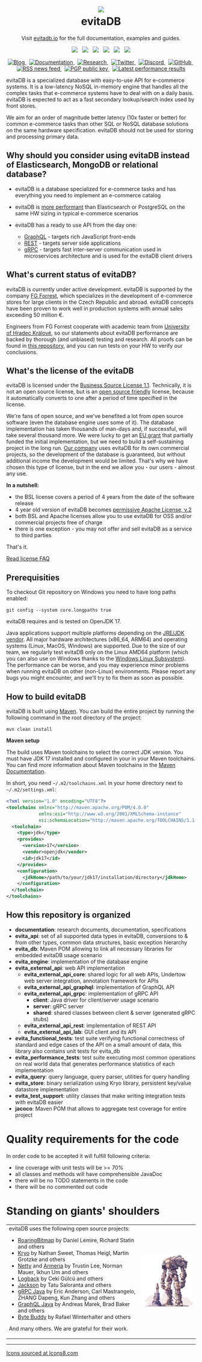<h1 align="center" style="border-bottom: none">
    <a href="https://evitadb.io" target="_blank"><img src="https://raw.githubusercontent.com/FgForrest/evitaDB/dev/documentation/assets/img/evita.png"/></a><br>evitaDB
</h1>

<p align="center">Visit <a href="https://evitadb.io" target="_blank">evitadb.io</a> for the full documentation,
examples and guides.</p>

<p align="center">
  <a href="https://github.com/FgForrest/evitaDB" title="Build"><img src="https://img.shields.io/github/v/release/FgForrest/evitadb?color=%23ff00a0&include_prereleases&label=version&sort=semver"/></a>
  &nbsp;
  <a href="https://codecov.io/gh/FgForrest/evitaDB"><img src="https://codecov.io/gh/FgForrest/evitaDB/branch/dev/graph/badge.svg?token=9VDOBPOBFL"/></a>
  &nbsp;
  <a href="https://github.com/FgForrest/evitaDB" title="Platform"><img src="https://img.shields.io/badge/Built%20with-Java-red"/></a>
  &nbsp;
  <a href="https://discord.gg/VsNBWxgmSw" title="Discord"><img src="https://img.shields.io/discord/999338870996992223?color=5865f2"/></a>
  &nbsp;
  <a href="https://github.com/FgForrest/evitaDB" title="GitHub Workflow Status"><img src="https://img.shields.io/github/actions/workflow/status/FgForrest/evitaDB/ci-dev.yml"/></a>
  &nbsp;
  <a href="https://github.com/FgForrest/evitaDB/blob/master/LICENSE" title="License"><img src="https://img.shields.io/badge/license-BSL_1.1-blue.svg"/></a>
</p>

<p align="center">
  <a href="https://evitadb.io/en/blog" title="Blog">
    <picture>
      <source media="(prefers-color-scheme: dark)" srcset="https://img.icons8.com/carbon-copy/100/FFFFFF/blog.png" width="50px">
      <source media="(prefers-color-scheme: light)" srcset="https://img.icons8.com/carbon-copy/100/000000/blog.png" width="50px">
      <img alt="Blog" src="https://img.icons8.com/carbon-copy/100/888888/blog.png" width="50px">
    </picture>
  </a>
  &nbsp;
  <a href="https://evitadb.io/documentation/index" title="Documentation">
    <picture>
      <source media="(prefers-color-scheme: dark)" srcset="https://img.icons8.com/carbon-copy/100/FFFFFF/saving-book.png" width="50px">
      <source media="(prefers-color-scheme: light)" srcset="https://img.icons8.com/carbon-copy/100/000000/saving-book.png" width="50px">
      <img alt="Documentation" src="https://img.icons8.com/carbon-copy/100/888888/saving-book.png" width="50px">
    </picture>
  </a>
  &nbsp;
  <a href="https://evitadb.io/research/introduction" title="Research">
    <picture>
      <source media="(prefers-color-scheme: dark)" srcset="https://img.icons8.com/carbon-copy/100/FFFFFF/microscope.png" width="50px">
      <source media="(prefers-color-scheme: light)" srcset="https://img.icons8.com/carbon-copy/100/000000/microscope.png" width="50px">
      <img alt="Research" src="https://img.icons8.com/carbon-copy/100/888888/microscope.png" width="50px">
    </picture>
  </a>
  &nbsp;
  <a href="https://twitter.com/evitadb_io" title="Twitter">
    <picture>
      <source media="(prefers-color-scheme: dark)" srcset="https://img.icons8.com/carbon-copy/100/FFFFFF/twitter.png" width="50px">
      <source media="(prefers-color-scheme: light)" srcset="https://img.icons8.com/carbon-copy/100/000000/twitter.png" width="50px">
      <img alt="Twitter" src="https://img.icons8.com/carbon-copy/100/888888/twitter.png" width="50px">
    </picture>
  </a>
  &nbsp;
  <a href="https://discord.gg/VsNBWxgmSw" title="Discord">
    <picture>
      <source media="(prefers-color-scheme: dark)" srcset="https://img.icons8.com/carbon-copy/100/FFFFFF/discord-square.png" width="50px">
      <source media="(prefers-color-scheme: light)" srcset="https://img.icons8.com/carbon-copy/100/000000/discord-square.png" width="50px">
      <img alt="Discord" src="https://img.icons8.com/carbon-copy/100/888888/discord-square.png" width="50px">
    </picture>
  </a>
  &nbsp;
  <a href="https://github.com/FgForrest/evitaDB/" title="GitHub">
    <picture>
      <source media="(prefers-color-scheme: dark)" srcset="https://img.icons8.com/carbon-copy/100/FFFFFF/github.png" width="50px">
      <source media="(prefers-color-scheme: light)" srcset="https://img.icons8.com/carbon-copy/100/000000/github.png" width="50px">
      <img alt="GitHub" src="https://img.icons8.com/carbon-copy/100/888888/github.png" width="50px">
    </picture>
  </a>
  &nbsp;
  <a href="https://evitadb.io/rss.xml" title="RSS news feed">
    <picture>
      <source media="(prefers-color-scheme: dark)" srcset="https://img.icons8.com/sf-ultralight/100/FFFFFF/rss.png" width="50px">
      <source media="(prefers-color-scheme: light)" srcset="https://img.icons8.com/sf-ultralight/100/000000/rss.png" width="50px">
      <img alt="RSS news feed" src="https://img.icons8.com/sf-ultralight/100/888888/rss.png" width="50px">
    </picture>
  </a>
  &nbsp;
  <a href="https://keyserver.ubuntu.com/pks/lookup?op=get&search=0x9d1149b0c74e939dd766c7a93de3cdccf660797f" title="PGP public key">
    <picture>
      <source media="(prefers-color-scheme: dark)" srcset="https://img.icons8.com/carbon-copy/100/FFFFFF/fingerprint-scan.png" width="50px">
      <source media="(prefers-color-scheme: light)" srcset="https://img.icons8.com/carbon-copy/100/000000/fingerprint-scan.png" width="50px">
      <img alt="PGP public key" src="https://img.icons8.com/carbon-copy/100/888888/fingerprint-scan.png" width="50px">
    </picture>
  </a>
  &nbsp;
  <a href="https://jmh.morethan.io/?gist=abc12461f21d1cc66a541417edcb6ba7&topBar=Evita%20DB%20Latest%20performance%20results" title="Latest performance results">
    <picture>
      <source media="(prefers-color-scheme: dark)" srcset="https://img.icons8.com/carbon-copy/100/FFFFFF/statistics.png" width="50px">
      <source media="(prefers-color-scheme: light)" srcset="https://img.icons8.com/carbon-copy/100/000000/statistics.png" width="50px">
      <img alt="Latest performance results" src="https://img.icons8.com/carbon-copy/100/888888/statistics.png" width="50px">
    </picture>
  </a>
</p>

evitaDB is a specialized database with easy-to-use API for e-commerce systems. It is a low-latency NoSQL in-memory engine 
that handles all the complex tasks that e-commerce systems have to deal with on a daily basis. evitaDB is expected to act 
as a fast secondary lookup/search index used by front stores.

We aim for an order of magnitude better latency (10x faster or better) for common e-commerce tasks than other SQL or 
NoSQL database solutions on the same hardware specification. evitaDB should not be used for storing and processing primary data.

## Why should you consider using evitaDB instead of Elasticsearch, MongoDB or relational database?

- evitaDB is a database specialized for e-commerce tasks and has everything you need to implement an e-commerce catalog
- evitaDB is [more performant](documentation/performance/performance_comparison.md) than Elasticsearch or PostgreSQL on the same
  HW sizing in typical e-commerce scenarios
- evitaDB has a ready to use API from the day one:

    - [GraphQL](documentation/user/en/use/connectors/graphql.md) - targets rich JavaScript front-ends
    - [REST](documentation/user/en/use/connectors/rest.md) - targets server side applications
    - [gRPC](documentation/user/en/use/connectors/grpc.md) - targets fast inter-server communication used in microservices 
      architecture and is used for the evitaDB client drivers

## What's current status of evitaDB?

evitaDB is currently under active development. evitaDB is supported by the company [FG Forrest](https://www.fg.cz),
which specializes in the development of e-commerce stores for large clients in the Czech Republic and abroad. evitaDB
concepts have been proven to work well in production systems with annual sales exceeding 50 million €.

Engineers from FG Forrest cooperate with academic team from [University of Hradec Králové](https://www.uhk.cz), so our
statements about evitaDB performance are backed by thorough (and unbiased) testing and research. All proofs can be found
in [this repository](https://github.com/FgForrest/evitaDB-research), and you can run tests on your HW to verify our conclusions.

## What's the license of the evitaDB

evitaDB is licensed under the [Business Source License 1.1](LICENSE). Technically, it is not
an open source license, but is an [open source friendly](https://itsfoss.com/making-the-business-source-license-open-source-compliant/)
license, because it automatically converts to one after a period of time specified in the license.

We're fans of open source, and we've benefited a lot from open source software (even the database engine uses some of it).
The database implementation has taken thousands of man-days and, if successful, will take several thousand more. We were
lucky to get an [EU grant](https://evitadb.io/project-info) that partially funded the initial implementation, but we
need to build a self-sustaining project in the long run. [Our company](https://www.fg.cz) uses evitaDB for its own
commercial projects, so the development of the database is guaranteed, but without additional income the development
would be limited. That's why we have chosen this type of license, but in the end we allow you - our users - almost any
use.

**In a nutshell:**

- the BSL license covers a period of 4 years from the date of the software release
- 4 year old version of evitaDB becomes [permissive Apache License, v.2](https://fossa.com/blog/open-source-licenses-101-apache-license-2-0/)
- both BSL and Apache licenses allow you to use evitaDB for OSS and/or commercial projects free of charge
- there is one exception - you may not offer and sell evitaDB as a service to third parties

That's it.

[Read license FAQ](https://evitadb.io/documentation/use/license)

## Prerequisities

To checkout Git repository on Windows you need to have long paths enabled:

```shell
git config --system core.longpaths true
```

evitaDB requires and is tested on OpenJDK 17.

Java applications support multiple platforms depending on the
[JRE/JDK vendor](https://wiki.openjdk.org/display/Build/Supported+Build+Platforms). All major hardware
architectures (x86_64, ARM64) and operating systems (Linux, MacOS, Windows) are supported. Due to the size of our
team, we regularly test evitaDB only on the Linux AMD64 platform (which you can also use on Windows thanks to the
[Windows Linux Subsystem](https://learn.microsoft.com/en-us/windows/wsl/install)). The performance can be worse,
and you may experience minor problems when running evitaDB on other (non-Linux) environments. Please report any bugs
you might encounter, and we'll try to fix them as soon as possible.

## How to build evitaDB

evitaDB is built using [Maven](https://maven.apache.org/). You can build the entire project by running the following
command in the root directory of the project:

```shell
mvn clean install
```

**Maven setup**

The build uses Maven toolchains to select the correct JDK version. You must have JDK 17 installed and configured in your
in your Maven toolchains. You can find more information about Maven toolchains in the [Maven Documentation](https://maven.apache.org/guides/mini/guide-using-toolchains.html).

In short, you need `~/.m2/toolchains.xml` in your home directory next to `~/.m2/settings.xml`:

```xml
<?xml version="1.0" encoding="UTF8"?>
<toolchains xmlns="http://maven.apache.org/POM/4.0.0"
            xmlns:xsi="http://www.w3.org/2001/XMLSchema-instance"
            xsi:schemaLocation="http://maven.apache.org/TOOLCHAINS/1.1.0 https://maven.apache.org/xsd/toolchains-1.1.0.xsd">
  <toolchain>
    <type>jdk</type>
    <provides>
      <version>17</version>
      <vendor>openjdk</vendor>
      <id>jdk17</id>
    </provides>
    <configuration>
      <jdkHome>/path/to/your/jdk17/installation/directory</jdkHome>
    </configuration>
  </toolchain>
</toolchains>
```

## How this repository is organized

- **documentation**: research documents, documentation, specifications
- **evita_api**: set of all supported data types in evitaDB, conversions to & from other types, common data structures, basic exception hierarchy
- **evita_db**: Maven POM allowing to link all necessary libraries for embedded evitaDB usage scenario
- **evita_engine**: implementation of the database engine
- **evita_external_api**: web API implementation
  - **evita_external_api_core**: shared logic for all web APIs, Undertow web server integration, annotation framework for APIs
  - **evita_external_api_graphql**: implementation of GraphQL API
  - **evita_external_api_grpc**: implementation of gRPC API
    - **client**: Java driver for client/server usage scenario  
    - **server**: gRPC server  
    - **shared**: shared classes between client & server (generated gRPC stubs)
  - **evita_external_api_rest**: implementation of REST API
  - **evita_external_api_lab**: GUI client and its API
- **evita_functional_tests**: test suite verifying functional correctness of standard and edge cases of the API on a
  small amount of data, this library also contains unit tests for evita_db
- **evita_performance_tests**: test suite executing most common operations on real world data that generates performance
  statistics of each implementation
- **evita_query**: query language, query parser, utilities for query handling
- **evita_store**: binary serialization using Kryo library, persistent key/value datastore implementation
- **evita_test_support**: utility classes that make writing integration tests with evitaDB easier
- **jacoco**: Maven POM that allows to aggregate test coverage for entire project

# Quality requirements for the code

In order code to be accepted it will fulfill following criteria:

- line coverage with unit tests will be >= 70%
- all classes and methods will have comprehensible JavaDoc
- there will be no TODO statements in the code
- there will be no commented out code

# Standing on giants' shoulders

<table>
  <tr>
    <td>
evitaDB uses the following open source projects:

- [RoaringBitmap](https://github.com/RoaringBitmap/RoaringBitmap) by Daniel Lemire, Richard Statin and others
- [Kryo](https://github.com/EsotericSoftware/kryo) by Nathan Sweet, Thomas Heigl, Martin Grotzke and others
- [Netty](https://github.com/netty/netty) and [Armeria](https://github.com/line/armeria) by Trustin Lee, Norman Mauer, Ikhun Um and others
- [Logback](https://github.com/qos-ch/logback) by Ceki Gülcü and others
- [Jackson](https://github.com/FasterXML/jackson) by Tatu Saloranta and others
- [gRPC Java](https://github.com/grpc/grpc-java) by Eric Anderson, Carl Mastrangelo, ZHANG Dapeng, Kun Zhang and others
- [GraphQL Java](https://github.com/graphql-java/graphql-java) by Andreas Marek, Brad Baker and others
- [Byte Buddy](https://github.com/raphw/byte-buddy) by Rafael Winterhalter and others

And many others. We are grateful for their work.
    </td>
    <td>
<img src="https://raw.githubusercontent.com/FgForrest/evitaDB/397-grpc-armeria-library-adaptation/documentation/assets/img/giant_small.png"/>
    </td>
  </tr>
</table>

-------------------------------------------------------------------------

[Icons sourced at Icons8.com](https://icons8.com/)

[//]: # (https://icons8.com/icon/set/github/carbon-copy--static--white)
